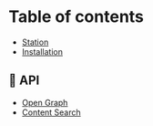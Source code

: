 # Table of contents

* [Station](README.md)
* [Installation](installation.md)

## 🔧 API

* [Open Graph](api/open-graph.md)
* [Content Search](api/content-search.md)

